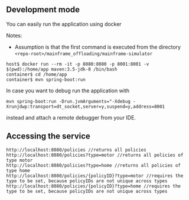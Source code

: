 ## Development mode

You can easily run the application using docker

Notes:
* Assumption is that the first command is executed from the directory `<repo-root>/mainframe_offloading/mainframe-simulator`

```
host$ docker run --rm -it -p 8080:8080 -p 8001:8001 -v $(pwd):/home/app maven:3.5-jdk-8 /bin/bash
container$ cd /home/app
container$ mvn spring-boot:run
```
In case you want to debug run the application with

```
mvn spring-boot:run -Drun.jvmArguments="-Xdebug -Xrunjdwp:transport=dt_socket,server=y,suspend=y,address=8001
```

instead and attach a remote debugger from your IDE.

## Accessing the service

```
http://localhost:8080/policies //returns all policies
http://localhost:8080/policies?type=motor //returns all policies of type motor
http://localhost:8080/policies?type=home //returns all policies of type home
http://localhost:8080/policies/{policyID}?type=motor //requires the type to be set, because policyIDs are not unique across types
http://localhost:8080/policies/{policyID}?type=home //requires the type to be set, because policyIDs are not unique across types
```
